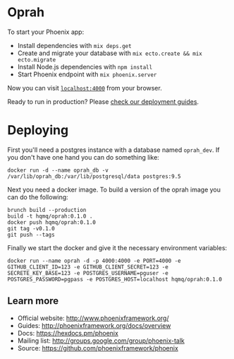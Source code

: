 # Oprah

To start your Phoenix app:

  * Install dependencies with `mix deps.get`
  * Create and migrate your database with `mix ecto.create && mix ecto.migrate`
  * Install Node.js dependencies with `npm install`
  * Start Phoenix endpoint with `mix phoenix.server`

Now you can visit [`localhost:4000`](http://localhost:4000) from your browser.

Ready to run in production? Please [check our deployment guides](http://www.phoenixframework.org/docs/deployment).

# Deploying

First you'll need a postgres instance with a database named `oprah_dev`.
If you don't have one hand you can do something like:

```
docker run -d --name oprah_db -v /var/lib/oprah_db:/var/lib/postgresql/data postgres:9.5
```

Next you need a docker image.
To build a version of the oprah image you can do the following:

```
brunch build --production
build -t hqmq/oprah:0.1.0 .
docker push hqmq/oprah:0.1.0
git tag -v0.1.0
git push --tags
```

Finally we start the docker and give it the necessary environment variables:

```
docker run --name oprah -d -p 4000:4000 -e PORT=4000 -e GITHUB_CLIENT_ID=123 -e GITHUB_CLIENT_SECRET=123 -e SECRETE_KEY_BASE=123 -e POSTGRES_USERNAME=pguser -e POSTGRES_PASSWORD=pgpass -e POSTGRES_HOST=localhost hqmq/oprah:0.1.0
```


## Learn more

  * Official website: http://www.phoenixframework.org/
  * Guides: http://phoenixframework.org/docs/overview
  * Docs: https://hexdocs.pm/phoenix
  * Mailing list: http://groups.google.com/group/phoenix-talk
  * Source: https://github.com/phoenixframework/phoenix
